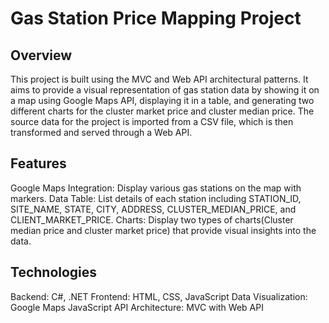 # Gas Station Price Mapping Project

## Overview
This project is built using the MVC and Web API architectural patterns. It aims to provide a visual representation of gas station data by showing it on a map using Google Maps API, displaying it in a table, and generating two different charts for the cluster market price and cluster median price. The source data for the project is imported from a CSV file, which is then transformed and served through a Web API.

## Features
Google Maps Integration: Display various gas stations on the map with markers.
Data Table: List details of each station including STATION_ID, SITE_NAME, STATE, CITY, ADDRESS, CLUSTER_MEDIAN_PRICE, and CLIENT_MARKET_PRICE.
Charts: Display two types of charts(Cluster median price and cluster market price) that provide visual insights into the data.

## Technologies
Backend: C#, .NET
Frontend: HTML, CSS, JavaScript
Data Visualization: Google Maps JavaScript API
Architecture: MVC with Web API


